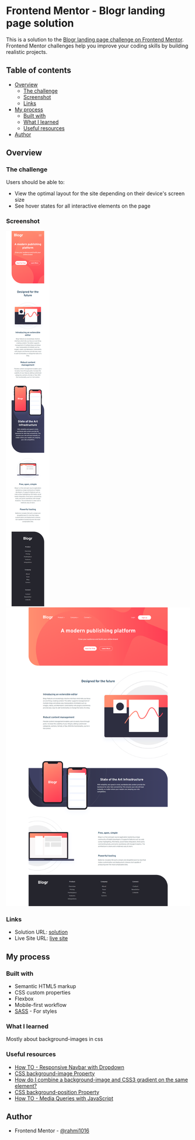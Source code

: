 # Frontend Mentor - Blogr landing page solution

This is a solution to the [Blogr landing page challenge on Frontend Mentor](https://www.frontendmentor.io/challenges/blogr-landing-page-EX2RLAApP). Frontend Mentor challenges help you improve your coding skills by building realistic projects.

## Table of contents

- [Overview](#overview)
  - [The challenge](#the-challenge)
  - [Screenshot](#screenshot)
  - [Links](#links)
- [My process](#my-process)
  - [Built with](#built-with)
  - [What I learned](#what-i-learned)
  - [Useful resources](#useful-resources)
- [Author](#author)

## Overview

### The challenge

Users should be able to:

- View the optimal layout for the site depending on their device's screen size
- See hover states for all interactive elements on the page

### Screenshot

![mobile](./images/mobile.png)
![mobile](./images/desktop.png)

### Links

- Solution URL: [solution](https://github.com/rahmi1016/blogr-landing-page-scss/)
- Live Site URL: [live site](https://rahmi1016.github.io/blogr-landing-page-scss/)

## My process

### Built with

- Semantic HTML5 markup
- CSS custom properties
- Flexbox
- Mobile-first workflow
- [SASS](https://sass-lang.com/) - For styles

### What I learned

Mostly about background-images in css

### Useful resources

- [How TO - Responsive Navbar with Dropdown](https://www.w3schools.com/howto/howto_js_responsive_navbar_dropdown.asp)
- [CSS background-image Property](https://www.w3schools.com/cssref/pr_background-image.php)
- [How do I combine a background-image and CSS3 gradient on the same element?](https://stackoverflow.com/questions/2504071/how-do-i-combine-a-background-image-and-css3-gradient-on-the-same-element)
- [CSS background-position Property](https://www.w3schools.com/cssref/pr_background-position.php)
- [How TO - Media Queries with JavaScript](https://www.w3schools.com/howto/howto_js_media_queries.asp)

## Author

- Frontend Mentor - [@rahmi1016](https://www.frontendmentor.io/profile/rahmi1016)
